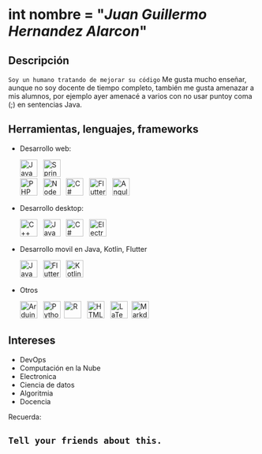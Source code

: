# int nombre =  "_Juan Guillermo Hernandez Alarcon_"
## Descripción

`Soy un humano tratando de mejorar su código` Me gusta mucho enseñar, aunque no soy docente de tiempo completo, también me gusta amenazar a mis alumnos, por ejemplo ayer amenacé a varios con no usar puntoy coma  (;)  en sentencias Java. 


## Herramientas, lenguajes, frameworks

- Desarrollo web:

  <img alt="Java" src="https://img.shields.io/badge/java-%23ED8B00.svg?style=flat&logo=java&logoColor=white"  height="35"/> &nbsp; 
  <img alt="Spring Boot" src="https://img.shields.io/badge/Spring%20Boot%20-%236DB33F.svg?&style=flat&logo=springboot&logoColor=green"  height="35"/> &nbsp;   
  <img alt="PHP" src="https://img.shields.io/badge/PHP%20-%23777BB4.svg?&style=flat&logo=PHP&logoColor=white"  height="35"/> &nbsp;
  <img alt="Node js" src="https://img.shields.io/badge/NodeJs%20-%232A2B2E.svg?&style=flat&logo=nodedotjs&logoColor=green"  height="35"/> &nbsp;
  <img alt="C#" src="https://img.shields.io/badge/C%20Sharp%20-%2368FAF1.svg?&style=flat&logo=csharp&logoColor=blue"  height="35"/> &nbsp;
  <img alt="Flutter" src="https://img.shields.io/badge/Flutter%20-%2336405B.svg?&style=flat&logo=flutter&logoColor=blue"  height="35"/> &nbsp;
  <img alt="Angular" src="https://img.shields.io/badge/Angular%20-%23DD0031.svg?&style=flat&logo=angular&logoColor=white"  height="35"/> &nbsp;
  
- Desarrollo desktop:

  <img alt="C++" src="https://img.shields.io/badge/C++%20-%23193634.svg?&style=flat&logo=c%2B%2B&logoColor=blue"  height="35"/> &nbsp; 
  <img alt="Java" src="https://img.shields.io/badge/java-%23ED8B00.svg?style=flat&logo=java&logoColor=white"  height="35"/> &nbsp; 
  <img alt="C#" src="https://img.shields.io/badge/C%20Sharp%20-%2368FAF1.svg?&style=flat&logo=csharp&logoColor=blue"  height="35"/> &nbsp;
  <img alt="Electron Js" src="https://img.shields.io/badge/Electron-191970?style=flat&logo=Electron&logoColor=whit"  height="35"/> &nbsp;


- Desarrollo movil en Java, Kotlin, Flutter
   
   <img alt="Java" src="https://img.shields.io/badge/java-%23ED8B00.svg?style=flat&logo=java&logoColor=white"  height="35"/> &nbsp; 
   <img alt="Flutter" src="https://img.shields.io/badge/Flutter%20-%2336405B.svg?&style=flat&logo=flutter&logoColor=blue"  height="35"/> &nbsp;
   <img alt="Kotlin" src="https://img.shields.io/badge/kotlin-%230095D5.svg?style=flat&logo=kotlin&logoColor=white"  height="35"/> &nbsp;

- Otros

   <img alt="Arduino" src="https://img.shields.io/badge/-Arduino-00979D?style=flat&logo=Arduino&logoColor=white"  height="35"/> &nbsp; 
   <img alt="Python" src="https://img.shields.io/badge/python-%2314354C.svg?style=flat&logo=python&logoColor=white" height="35" />&nbsp;
   <img alt="R" src="https://img.shields.io/badge/R-%23276DC3.svg?&style=flat&logo=r&logoColor=white" height="35"/> &nbsp;
   <img alt="HTML5" src="https://img.shields.io/badge/html5%20-%23E34F26.svg?&style=flat&logo=html5&logoColor=white" height="35"/> &nbsp;
   <img alt="LaTeX" src="https://img.shields.io/badge/latex%20-%23008080.svg?&style=flat&logo=latex&logoColor=white" height="35" />&nbsp;
   <img alt="Markdown" src="https://img.shields.io/badge/markdown-%23000000.svg?&style=flat&logo=markdown&logoColor=white" height="35" />

## Intereses


- DevOps
- Computación en la Nube
- Electronica
- Ciencia de datos
- Algoritmia
- Docencia


Recuerda:

## `Tell your friends about this.`
